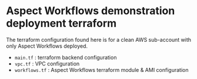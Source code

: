 # Aspect Workflows demonstration deployment terraform

The terraform configuration found here is for a clean AWS sub-account with only Aspect Workflows deployed.

- `main.tf` : terraform backend configuration
- `vpc.tf` : VPC configuration
- `workflows.tf` : Aspect Workflows terraform module & AMI configuration
